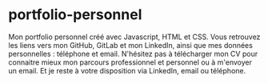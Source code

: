 # portfolio-personnel
Mon portfolio personnel créé avec Javascript, HTML et CSS. 
Vous retrouvez les liens vers mon GitHub, GitLab et mon LinkedIn, ainsi que mes données personnelles : téléphone et email.
N'hésitez pas à télécharger mon CV pour connaitre mieux mon parcours professionnel et personnel ou à m'envoyer un email. 
Et je reste à votre disposition via LinkedIn, email ou téléphone. 

